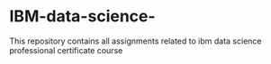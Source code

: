 # IBM-data-science-
This repository contains all assignments related to ibm data science professional certificate course
